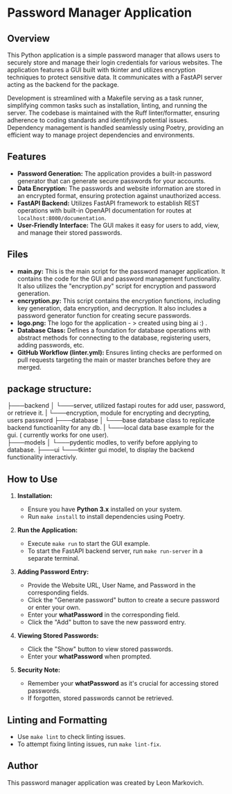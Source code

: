 # Password Manager Application

## Overview
This Python application is a simple password manager that allows users to securely store and manage their login credentials for various websites. The application features a GUI built with tkinter and utilizes encryption techniques to protect sensitive data. It communicates with a FastAPI server acting as the backend for the package.

Development is streamlined with a Makefile serving as a task runner, simplifying common tasks such as installation, linting, and running the server. The codebase is maintained with the Ruff linter/formatter, ensuring adherence to coding standards and identifying potential issues. Dependency management is handled seamlessly using Poetry, providing an efficient way to manage project dependencies and environments.

## Features
- **Password Generation:** The application provides a built-in password generator that can generate secure passwords for your accounts.
- **Data Encryption:** The passwords and website information are stored in an encrypted format, ensuring protection against unauthorized access.
- **FastAPI Backend:** Utilizes FastAPI framework to establish REST operations with built-in OpenAPI documentation for routes at `localhost:8000/documentation`.
- **User-Friendly Interface:** The GUI makes it easy for users to add, view, and manage their stored passwords.

## Files
- **main.py:** This is the main script for the password manager application. It contains the code for the GUI and password management functionality. It also utilizes the "encryption.py" script for encryption and password generation.
- **encryption.py:** This script contains the encryption functions, including key generation, data encryption, and decryption. It also includes a password generator function for creating secure passwords.
- **logo.png:** The logo for the application - > created using bing ai :) .
- **Database Class:** Defines a foundation for database operations with abstract methods for connecting to the database, registering users, adding passwords, etc.
- **GitHub Workflow (linter.yml):** Ensures linting checks are performed on pull requests targeting the main or master branches before they are merged.

## package structure:
   ├───backend
   │   └───server, utilized fastapi routes for add user, password, or retrieve it.
   |   └───encryption, module for encrypting and decrypting, users password
   ├───database
   │   └───base database class to replicate backend functioanlity for any db.
   |   └───local data base example for the gui. ( currently works for one user).  
   ├───models
   │   └───pydentic modles, to verify before applying to database.
   ├───ui
       └───tkinter gui model, to display the backend functionality interactivly.
   
## How to Use
1. **Installation:**
   - Ensure you have **Python 3.x** installed on your system.
   - Run ```make install``` to install dependencies using Poetry.

2. **Run the Application:**
   - Execute ```make run``` to start the GUI example.
   - To start the FastAPI backend server, run ```make run-server``` in a separate terminal.

3. **Adding Password Entry:**
   - Provide the Website URL, User Name, and Password in the corresponding fields.
   - Click the "Generate password" button to create a secure password or enter your own.
   - Enter your **whatPassword** in the corresponding field.
   - Click the "Add" button to save the new password entry.

4. **Viewing Stored Passwords:**
   - Click the "Show" button to view stored passwords.
   - Enter your **whatPassword** when prompted.

5. **Security Note:**
   - Remember your **whatPassword** as it's crucial for accessing stored passwords.
   - If forgotten, stored passwords cannot be retrieved.

## Linting and Formatting
- Use ```make lint``` to check linting issues.
- To attempt fixing linting issues, run ```make lint-fix```.

## Author
This password manager application was created by Leon Markovich.
